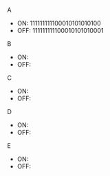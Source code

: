 
A
- ON: 111111111100010101010100
- OFF: 111111111100010101010001

B
- ON: 
- OFF: 

C
- ON:
- OFF: 

D
- ON:
- OFF: 

E
- ON:
- OFF: 